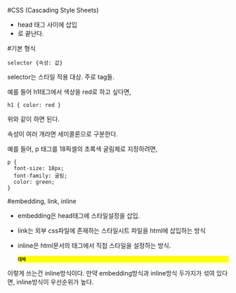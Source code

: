#CSS (Cascading Style Sheets)

- head 태그 사이에 삽입
- <style>로 시작하고 </style>로 끝난다.

#기본 형식

    selector {속성: 값}

selector는 스타일 적용 대상. 주로 tag들.

예를 들어 h1태그에서 색상을 red로 하고 싶다면,

    h1 { color: red }

위와 같이 하면 된다.

속성이 여러 개라면 세미콜론으로 구분한다.

예를 들어, p 태그를 18픽셀의 초록색 굴림체로 지정하려면,

    p {
      font-size: 18px;
      font-family: 굴림;
      color: green;
    }

#embedding, link, inline

- embedding은 head태그에 스타일설정을 삽입.
- link는 외부 css파일에 존재하는 스타일시트 파일을 html에 삽입하는 방식
- inline은 html문서의 태그에서 직접 스타일을 설정하는 방식.

    <h1 style="font-size: 10px; background: yellow;">대박</h1>

이렇게 쓰는건 inline방식이다.
만약 embedding방식과 inline방식 두가지가 섞여 있다면, inline방식이 우선순위가 높다.
